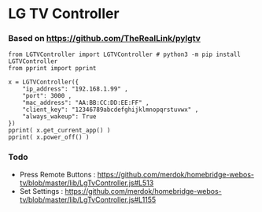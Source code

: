 # LG TV Controller

### Based on https://github.com/TheRealLink/pylgtv

```
from LGTVController import LGTVController # python3 -m pip install LGTVController
from pprint import pprint

x = LGTVController({
	"ip_address": "192.168.1.99" ,
	"port": 3000 ,
	"mac_address": "AA:BB:CC:DD:EE:FF" ,
	"client_key": "12346789abcdefghijklmnopqrstuvwx" ,
	"always_wakeup": True
})
pprint( x.get_current_app() )
pprint( x.power_off() )
```

### Todo
- Press Remote Buttons : https://github.com/merdok/homebridge-webos-tv/blob/master/lib/LgTvController.js#L513
- Set Settings : https://github.com/merdok/homebridge-webos-tv/blob/master/lib/LgTvController.js#L1155